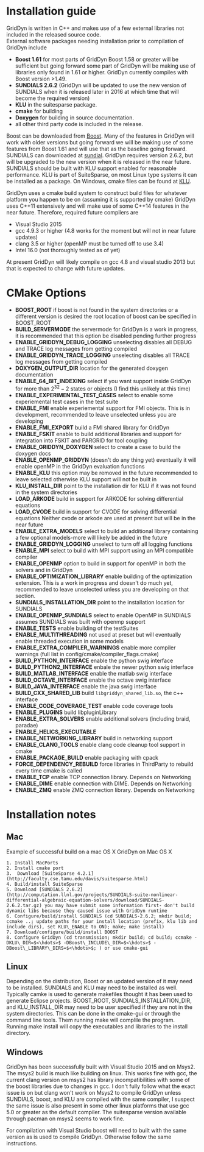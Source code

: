 # Installation guide

GridDyn is written in C++ and makes use of a few external libraries not included in the released source code.  
External software packages needing installation prior to compilation of GridDyn include

- **Boost 1.61**  for most parts of GridDyn Boost 1.58 or greater will be sufficient but going forward some part of GridDyn will be making use of libraries only found in 1.61 or higher.  GridDyn currently compiles with Boost version >1.49.  
- **SUNDIALS 2.6.2** (GridDyn will be updated to use the new version of SUNDIALS when it is released later in 2016 at which time that will become the required version)
- **KLU** in the suitesparse package.  
- **cmake** for building
- **Doxygen** for building in source documentation.
- all other third party code is included in the release.  


Boost can be downloaded from [Boost](www.boost.org). Many of the features in GridDyn will work with older versions but going forward we will be making use of some features from Boost 1.61 and will use that as the baseline going forward. SUNDIALS can downloaded at [sundial](http://computation.llnl.gov/sundials). GridDyn requires version 2.6.2, but will be upgraded to the new version when it is released in the near future.  SUNDIALS should be built with KLU support enabled for reasonable performance.  KLU is part of SuiteSparse, on most Linux type systems it can be installed as a package. On Windows, cmake files can be found at [KLU](https://github.com/jlblancoc/suitesparse-metis-for-windows).

GridDyn uses a cmake build system to construct build files for whatever platform you happen to be on (assuming it is supported by cmake)
GridDyn uses C++11 extensively and will make use of some C++14 features in the near future.    Therefore, required future compilers are

- Visual Studio 2015
- gcc 4.9.3 or higher (4.8 works for the moment but will not in near future updates)
- clang 3.5 or higher (openMP must be turned off to use 3.4)
- Intel 16.0 (not thoroughly tested as of yet)

At present GridDyn will likely compile on gcc 4.8 and visual studio 2013 but that is expected to change with future updates.  

# CMake Options

- **BOOST_ROOT**  if boost is not found in the system directories or a different version is desired the root location of boost can be specified in BOOST\_ROOT
- **BUILD_SERVERMODE**  the servermode for GridDyn is a work in progress, it is recommended that this option be disabled pending further progress
- **ENABLE_GRIDDYN\_DEBUG\_LOGGING** unselecting disables all DEBUG and TRACE log messages from getting compiled
- **ENABLE_GRIDDYN\_TRACE\_LOGGING** unselecting disables all TRACE log messages from getting compiled
- **DOXYGEN_OUTPUT\_DIR** location for the generated doxygen documentation
- **ENABLE_64\_BIT\_INDEXING**  select if you want support inside GridDyn for more than $2^{32}-2$ states or objects (I find this unlikely at this time)
- **ENABLE_EXPERIMENTAL\_TEST\_CASES**  select to enable some experiemental test cases in the test suite
- **ENABLE_FMI** enable experiemental support for FMI objects.  This is in development,  recommended to leave unselected unless you are developing
- **ENABLE_FMI\_EXPORT** build a FMI shared library for GridDyn
- **ENABLE_FSKIT** enable to build additional libraries and support for integration into FSKIT and PARGRID for tool coupling
- **ENABLE_GRIDDYN\_DOXYGEN**  select to create a case to build the doxygen docs
- **ENABLE_OPENMP\_GRIDDYN** (doesn't do any thing yet) eventually it will enable openMP in the GridDyn evaluation functions
- **ENABLE_KLU** this option may be removed in the future recommended to leave selected otherwise KLU support will not be built in
- **KLU_INSTALL\_DIR**  point to the installation dir for KLU if it was not found in the system directories
- **LOAD_ARKODE** build in support for ARKODE for solving differential equations
- **LOAD_CVODE** build in support for CVODE for solving differential equations Neither cvode or arkode are used at present but will be in the near future
- **ENABLE_EXTRA\_MODELS** select to build an additional library containing a few optional models-more will likely be added in the future
- **ENABLE_GRIDDYN\_LOGGING**  unselect to turn off all logging functions
- **ENABLE_MPI** select to build with MPI support using an MPI compatible compiler
- **ENABLE_OPENMP** option to build in support for openMP in both the solvers and in GridDyn
- **ENABLE_OPTIMIZATION\_LIBRARY**  enable building of the optimization extension.  This is a work in progress and doesn't do much yet,  recommended to leave unselected unless you are developing on that section.
- **SUNDIALS_INSTALLATION\_DIR** point to the installation location for SUNDIALS
- **ENABLE_OPENMP\_SUNDIALS**  select to enable OpenMP in SUNDIALS assumes SUNDIALS was built with openmp support
- **ENABLE_TESTS**  enable building of the testSuites
- **ENABLE_MULTITHREADING**  not used at preset but will eventually enable threaded execution in some models
- **ENABLE_EXTRA\_COMPILER\_WARNINGS** enable more compiler warnings (full list in config/cmake/compiler_flags.cmake)
- **BUILD_PYTHON\_INTERFACE** enable the python swig interface
- **BUILD_PYTHON2\_INTERFACE** enbale the newer python swig interface
- **BUILD_MATLAB\_INTERFACE** enable the matlab swig interface
- **BUILD_OCTAVE\_INTERFACE** enable the octave swig interface
- **BUILD_JAVA\_INTERFACE** enable the java swig interface
- **BUILD_CXX\_SHARED\_LIB** build `libgriddyn_shared_lib.so`, the c++ interface
- **ENABLE_CODE\_COVERAGE\_TEST** enable code coverage tools
- **ENABLE_PLUGINS** build libpluginLibrary
- **ENABLE_EXTRA\_SOLVERS** enable additional solvers (including braid, paradae)
- **ENABLE_HELICS\_EXECUTABLE**
- **ENABLE_NETWORKING\_LIBRARY** build in networking support
- **ENABLE_CLANG\_TOOLS** enable clang code cleanup tool support in cmake
- **ENABLE_PACKAGE\_BUILD** enable packaging with cpack
- **FORCE_DEPENDENCY\_REBUILD** force libraries in ThirdParty to rebuild every time cmake is called
- **ENABLE_TCP** enable TCP connection library. Depends on Networking
- **ENABLE_DIME** enable connection with DIME. Depends on Networking
- **ENABLE_ZMQ** enable ZMQ connection library. Depends on Networking

# Installation notes
## Mac
Example of successful build on a mac OS X
GridDyn on Mac OS X


	1. Install MacPorts
	2. Install cmake port
	3.	Download [SuiteSparse 4.2.1](http://faculty.cse.tamu.edu/davis/suitesparse.html)
	4. Build/install SuiteSparse
	5. Download [SUNDIALS 2.6.2](http://computation.llnl.gov/projects/SUNDIALS-suite-nonlinear-differential-algebraic-equation-solvers/download/SUNDIALS-2.6.2.tar.gz) you may have submit some information first- don't build dynamic libs because they caused issue with GridDyn runtime
	6. Configure/build/install SUNDIALS (cd SUNDIALS-2.6.2; mkdir build; ccmake ..; update paths for your install location (prefix, klu lib and include dirs), set KLU\_ENABLE to ON); make; make install)
	7. Download/configure/build/install BOOST
	8. Configure GridDyn (cd transmission; mkdir build; cd build; ccmake -DKLU\_DIR=$<\hdots>$ -DBoost\_INCLUDE\_DIR=$<\hdots>$ -DBoost\_LIBRARY\_DIRS=$<\hdots>$; ) or use cmake-gui


## Linux
Depending on the distribution, Boost or an updated version of it may need to be installed.  SUNDIALS and KLU may need to be installed as well.  Typically camke is used to generate makefiles thought it has been used to generate Eclipse projects.    BOOST\_ROOT, SUNDIALS\_INSTALLATION\_DIR, and KLU\_INSTALL\_DIR may need to be user specified if they are not in the system directories.  This can be done in the cmake-gui or through the command line tools.  Them running make will complile the program.   
Running make install will copy the executables and libraries to the install directory.  

## Windows
GridDyn has been successfully built with Visual Studio 2015 and on Msys2.  The msys2 build is much like building on linux.  This works fine with gcc,  the current clang version on msys2 has library incompatibilities with some of the boost libraries due to changes in gcc.  I don't fully follow what the exact issue is on but clang won't work on Msys2 to compile GridDyn unless SUNDIALS, boost, and KLU are compiled with the same compiler, I suspect the same issue is also present in some other linux platforms that use gcc 5.0 or greater as the default compiler.  The suitesparse version available through pacman on msys2 seems to work fine.  

For compilation with Visual Studio boost will need to built with the same version as is used to compile GridDyn.  Otherwise follow the same instructions.
